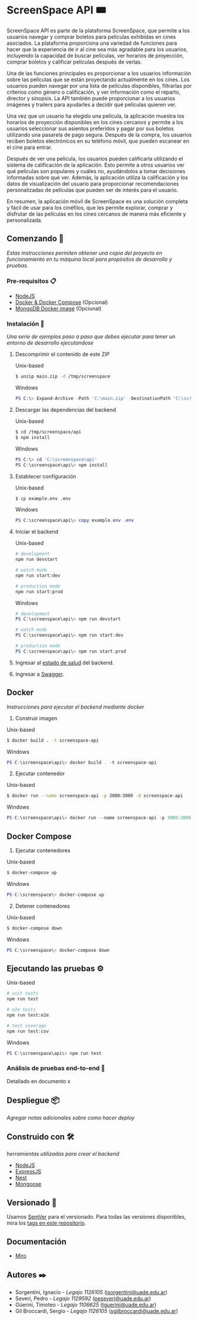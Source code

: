 # ScreenSpace API 🎟️

ScreenSpace API es parte de la plataforma ScreenSpace, que permite a los usuarios navegar y comprar boletos para películas exhibidas en cines asociados. La plataforma proporciona una variedad de funciones para hacer que la experiencia de ir al cine sea más agradable para los usuarios, incluyendo la capacidad de buscar películas, ver horarios de proyección, comprar boletos y calificar películas después de verlas.

Una de las funciones principales es proporcionar a los usuarios información sobre las películas que se están proyectando actualmente en los cines. Los usuarios pueden navegar por una lista de películas disponibles, filtrarlas por criterios como género o calificación, y ver información como el reparto, director y sinopsis. La API también puede proporcionar a los usuarios imágenes y trailers para ayudarles a decidir qué películas quieren ver.

Una vez que un usuario ha elegido una película, la aplicación muestra los horarios de proyección disponibles en los cines cercanos y permite a los usuarios seleccionar sus asientos preferidos y pagar por sus boletos utilizando una pasarela de pago segura. Después de la compra, los usuarios reciben boletos electrónicos en su teléfono móvil, que pueden escanear en el cine para entrar.

Después de ver una película, los usuarios pueden calificarla utilizando el sistema de calificación de la aplicación. Esto permite a otros usuarios ver qué películas son populares y cuáles no, ayudándolos a tomar decisiones informadas sobre qué ver. Además, la aplicación utiliza la calificación y los datos de visualización del usuario para proporcionar recomendaciones personalizadas de películas que pueden ser de interés para el usuario.

En resumen, la aplicación móvil de ScreenSpace es una solución completa y fácil de usar para los cinéfilos, que les permite explorar, comprar y disfrutar de las películas en los cines cercanos de manera más eficiente y personalizada.

## Comenzando 🚀

_Estas instrucciones permiten obtener una copia del proyecto en funcionamiento en tu máquina local para propósitos de desarrollo y pruebas._

### Pre-requisitos 📋

* [NodeJS](https://nodejs.org/es/)
* [Docker & Docker Compose](https://www.docker.com/products/docker-desktop/) (Opcional)
* [MongoDB Docker image](https://hub.docker.com/_/mongo) (Opcional)

### Instalación 🔧

_Una serie de ejemplos paso a paso que debes ejecutar para tener un entorno de desarrollo ejecutandose_

1. Descomprimir el contenido de este ZIP

    Unix-based
    ```Bash
    $ unzip main.zip -d /tmp/screenspace
    ```
    
    Windows
    ```PowerShell
    PS C:\> Expand-Archive -Path 'C:\main.zip' -DestinationPath 'C:\screenspace\'
    ```

2. Descargar las dependencias del backend

    Unix-based
    ```Bash
    $ cd /tmp/screenspace/api
    $ npm install
    ```

    Windows
    ```powershell
    PS C:\> cd 'C:\screenspace\api'
    PS C:\screenspace\api\> npm install
    ```

3. Establecer configuración

    Unix-based
    ```Bash
    $ cp example.env .env
    ```

    Windows
    ```powershell
    PS C:\screenspace\api\> copy example.env .env
    ```

4. Iniciar el backend

    Unix-based
    ```Bash
    # development
    npm run devstart

    # watch mode
    npm run start:dev

    # production mode
    npm run start:prod
    ```

    Windows
    ```powershell
    # development
    PS C:\screenspace\api\> npm run devstart
    
    # watch mode
    PS C:\screenspace\api\> npm run start:dev

    # production mode
    PS C:\screenspace\api\> npm run start:prod
    ```

4. Ingresar al [estado de salud](http://localhost:3000/api/health) del backend.

5. Ingresar a [Swagger](http://localhost:3000/api/swagger).

## Docker

_Instrucciones para ejecutar el backend mediante docker_

1. Construir imagen

Unix-based
```Bash
$ docker build . -t screenspace-api
```

Windows
```powershell
PS C:\screenspace\api\> docker build . -t screenspace-api
```

2. Ejecutar contenedor

Unix-based
```Bash
$ docker run --name screenspace-api -p 3000:3000 -d screenspace-api
```

Windows
```powershell
PS C:\screenspace\api\> docker run --name screenspace-api -p 3000:3000 -d screenspace-api
```

## Docker Compose

1. Ejecutar contenedores

Unix-based
```Bash
$ docker-compose up
```

Windows
```powershell
PS C:\screenspace\> docker-compose up
```

2. Detener contenedores

Unix-based
```Bash
$ docker-compose down
```

Windows
```powershell
PS C:\screenspace\> docker-compose down
```

## Ejecutando las pruebas ⚙️

Unix-based
```Bash
# unit tests
npm run test

# e2e tests
npm run test:e2e

# test coverage
npm run test:cov
```

Windows
```powershell
PS C:\screenspace\api\> npm run test
```

### Análisis de pruebas end-to-end 🔩

Detallado en documento x

## Despliegue 📦

_Agregar notas adicionales sobre como hacer deploy_

## Construido con 🛠️

_herramientas utilizadas para crear el backend_

- [NodeJS](https://nodejs.org/es/)
- [ExpressJS](https://expressjs.com/es/)
- [Nest](https://github.com/nestjs/nest)
- [Mongoose](https://mongoosejs.com/)

## Versionado 📌

Usamos [SemVer](http://semver.org/) para el versionado. Para todas las versiones disponibles, mira los [tags en este repositorio](https://github.com/sbroccardi/dai-tp-backend/tags).

## Documentación
- [Miro](https://miro.com/app/board/uXjVMbn0zvo=/)

## Autores ✒️

* Sorgentini, Ignacio - *Legajo 1126105* (isorgentini@uade.edu.ar)
* Severi, Pedro - *Legajo 1129592* (peseveri@uade.edu.ar)
* Güerini, Timoteo - *Legajo 1106625* (tguerini@uade.edu.ar)
* Gil Broccardi, Sergio - *Legajo 1126105* (sgilbroccardi@uade.edu.ar)
